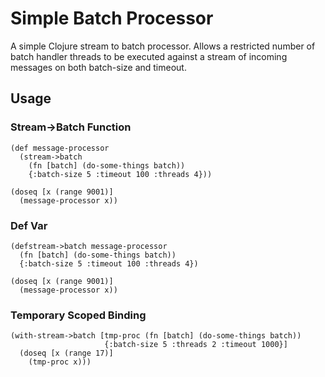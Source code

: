 # Simple Batch Processor

A simple Clojure stream to batch processor. Allows a restricted number of
batch handler threads to be executed against a stream of incoming messages
on both batch-size and timeout.

## Usage

### Stream->Batch Function

```
(def message-processor 
  (stream->batch
    (fn [batch] (do-some-things batch))
    {:batch-size 5 :timeout 100 :threads 4}))

(doseq [x (range 9001)]
  (message-processor x))
```

### Def Var

```
(defstream->batch message-processor
  (fn [batch] (do-some-things batch))
  {:batch-size 5 :timeout 100 :threads 4})

(doseq [x (range 9001)]
  (message-processor x))
```

### Temporary Scoped Binding

```
(with-stream->batch [tmp-proc (fn [batch] (do-some-things batch))
                     {:batch-size 5 :threads 2 :timeout 1000}]
  (doseq [x (range 17)]
    (tmp-proc x)))
```
